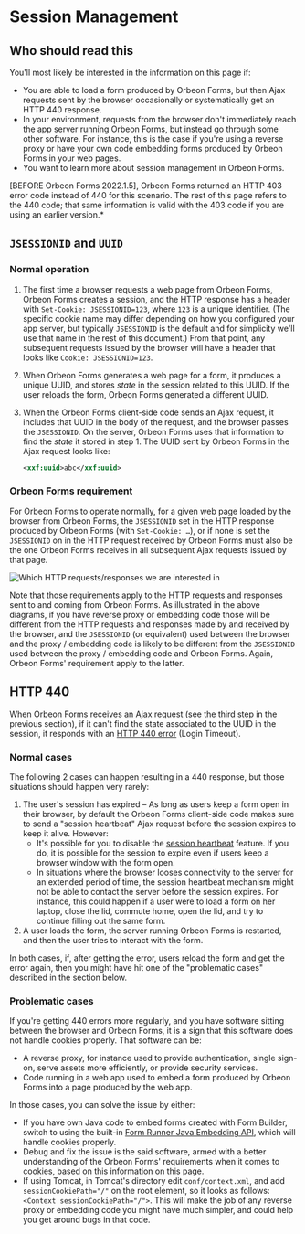 # Session Management

## Who should read this

You'll most likely be interested in the information on this page if:

- You are able to load a form produced by Orbeon Forms, but then Ajax requests sent by the browser occasionally or systematically get an HTTP 440 response.
- In your environment, requests from the browser don't immediately reach the app server running Orbeon Forms, but instead go through some other software. For instance, this is the case if you're using a reverse proxy or have your own code embedding forms produced by Orbeon Forms in your web pages.
- You want to learn more about session management in Orbeon Forms.

[BEFORE Orbeon Forms 2022.1.5], Orbeon Forms returned an HTTP 403 error code instead of 440 for this scenario. The rest of this page refers to the 440 code; that same information is valid with the 403 code if you are using an earlier version.*

## `JSESSIONID` and `UUID`

### Normal operation

1. The first time a browser requests a web page from Orbeon Forms, Orbeon Forms creates a session, and the HTTP response has a header with `Set-Cookie: JSESSIONID=123`, where `123` is a unique identifier. (The specific cookie name may differ depending on how you configured your app server, but typically `JSESSIONID` is the default and for simplicity we'll use that name in the rest of this document.) From that point, any subsequent requests issued by the browser will have a header that looks like `Cookie: JSESSIONID=123`.

2. When Orbeon Forms generates a web page for a form, it produces a unique UUID, and stores *state* in the session related to this UUID. If the user reloads the form, Orbeon Forms generated a different UUID.

3. When the Orbeon Forms client-side code sends an Ajax request, it includes that UUID in the body of the request, and the browser passes the `JSESSIONID`. On the server, Orbeon Forms uses that information to find the *state* it stored in step 1. The UUID sent by Orbeon Forms in the Ajax request looks like:

    ```xml
    <xxf:uuid>abc</xxf:uuid>
    ```
    
### Orbeon Forms requirement

For Orbeon Forms to operate normally, for a given web page loaded by the browser from Orbeon Forms, the `JSESSIONID` set in the HTTP response produced by Orbeon Forms (with `Set-Cookie: …`), or if none is set the `JSESSIONID` on in the HTTP request received by Orbeon Forms must also be the one Orbeon Forms receives in all subsequent Ajax requests issued by that page.

![Which HTTP requests/responses we are interested in](../images/session-where.png)

Note that those requirements apply to the HTTP requests and responses sent to and coming from Orbeon Forms. As illustrated in the above diagrams, if you have reverse proxy or embedding code those will be different from the HTTP requests and responses made by and received by the browser, and the `JSESSIONID` (or equivalent) used between the browser and the proxy / embedding code is likely to be different from the `JSESSIONID` used between the proxy / embedding code and Orbeon Forms. Again, Orbeon Forms' requirement apply to the latter.

## HTTP 440

When Orbeon Forms receives an Ajax request (see the third step in the previous section), if it can't find the state associated to the UUID in the session, it responds with an [HTTP 440 error](https://en.wikipedia.org/wiki/List_of_HTTP_status_codes#4xx_client_errors) (Login Timeout).

### Normal cases

The following 2 cases can happen resulting in a 440 response, but those situations should happen very rarely:

1. The user's session has expired – As long as users keep a form open in their browser, by default the Orbeon Forms client-side code makes sure to send a "session heartbeat" Ajax request before the session expires to keep it alive. However:
    - It's possible for you to disable the [session heartbeat](state-handling.md#session-heartbeat) feature. If you do, it is possible for the session to expire even if users keep a browser window with the form open.
    - In situations where the browser looses connectivity to the server for an extended period of time, the session heartbeat mechanism might not be able to contact the server before the session expires. For instance, this could happen if a user were to load a form on her laptop, close the lid, commute home, open the lid, and try to continue filling out the same form.
2. A user loads the form, the server running Orbeon Forms is restarted, and then the user tries to interact with the form.

In both cases, if, after getting the error, users reload the form and get the error again, then you might have hit one of the "problematic cases" described in the section below.

### Problematic cases

If you're getting 440 errors more regularly, and you have software sitting between the browser and Orbeon Forms, it is a sign that this software does not handle cookies properly. That software can be:

- A reverse proxy, for instance used to provide authentication, single sign-on, serve assets more efficiently, or provide security services.
- Code running in a web app used to embed a form produced by Orbeon Forms into a page produced by the web app.

In those cases, you can solve the issue by either:

- If you have own Java code to embed forms created with Form Builder, switch to using the built-in [Form Runner Java Embedding API](../../form-runner/link-embed/java-api.md), which will handle cookies properly.
- Debug and fix the issue is the said software, armed with a better understanding of the Orbeon Forms' requirements when it comes to cookies, based on this information on this page.
- If using Tomcat, in Tomcat's directory edit `conf/context.xml`, and add `sessionCookiePath="/"` on the root element, so it looks as follows: `<Context sessionCookiePath="/">`. This will make the job of any reverse proxy or embedding code you might have much simpler, and could help you get around bugs in that code.

